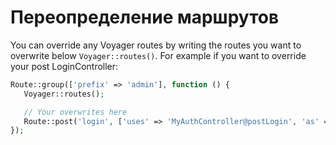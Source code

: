 # Переопределение маршрутов

You can override any Voyager routes by writing the routes you want to overwrite below `Voyager::routes()`. For example if you want to override your post LoginController:

```php
Route::group(['prefix' => 'admin'], function () {
   Voyager::routes();

   // Your overwrites here
   Route::post('login', ['uses' => 'MyAuthController@postLogin', 'as' => 'postlogin']);
});
```

